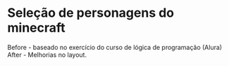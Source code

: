 #  Seleção de personagens do minecraft

Before - baseado no exercício do curso de lógica de programação (Alura)
After - Melhorias no layout.
